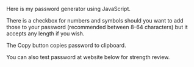 Here is my password generator using JavaScript.

There is a checkbox for numbers and symbols should you want to add those to your password (recommended between 8-64 characters) but it accepts any length if you wish.

The Copy button copies password to clipboard.

You can also test password at website below for strength review.